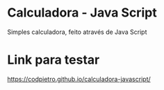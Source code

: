 # Calculadora - Java Script
Simples calculadora, feito através de Java Script

# Link para testar
https://codpietro.github.io/calculadora-javascript/
